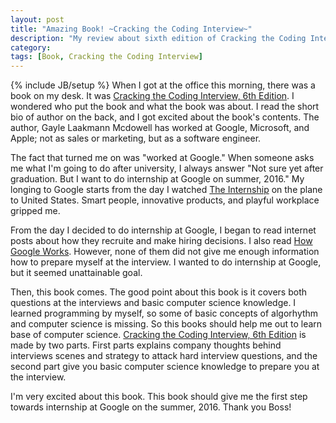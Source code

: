 ```yaml
---
layout: post
title: "Amazing Book! ~Cracking the Coding Interview~"
description: "My review about sixth edition of Cracking the Coding Interview"
category: 
tags: [Book, Cracking the Coding Interview]
---
```

{% include JB/setup %}
When I got at the office this morning, there was a book on my desk. It was [Cracking the Coding Interview, 6th Edition](http://www.amazon.com/Cracking-Coding-Interview-6th-Edition/dp/0984782850). I wondered who put the book and what the book was about. I read the short bio of author on the back, and I got excited about the book's contents. The author, Gayle Laakmann Mcdowell has worked at Google, Microsoft, and Apple; not as sales or marketing, but as a software engineer. 

The fact that turned me on was "worked at Google." When someone asks me what I'm going to do after university, I always answer "Not sure yet after graduation. But I want to do internship at Google on summer, 2016." My longing to Google starts from the day I watched [The Internship](http://www.imdb.com/title/tt2234155/) on the plane to United States. Smart people, innovative products, and playful workplace gripped me. 

From the day I decided to do internship at Google, I began to read internet posts about how they recruite and make hiring decisions. I also read [How Google Works](http://www.amazon.com/How-Google-Works-Eric-Schmidt/dp/1455582344). However, none of them did not give me enough information how to prepare myself at the interview. I wanted to do internship at Google, but it seemed unattainable goal.

Then, this book comes. The good point about this book is it covers both questions at the interviews and basic computer science knowledge. I learned programming by myself, so some of basic concepts of algorhythm and computer science is missing. So this books should help me out to learn base of computer science. [Cracking the Coding Interview, 6th Edition](http://www.amazon.com/Cracking-Coding-Interview-6th-Edition/dp/0984782850) is made by two parts. First parts explains company thoughts behind interviews scenes and strategy to attack hard interview questions, and the second part give you basic computer science knowledge to prepare you at the interview.

I'm very excited about this book. This book should give me the first step towards internship at Google on the summer, 2016. Thank you Boss!